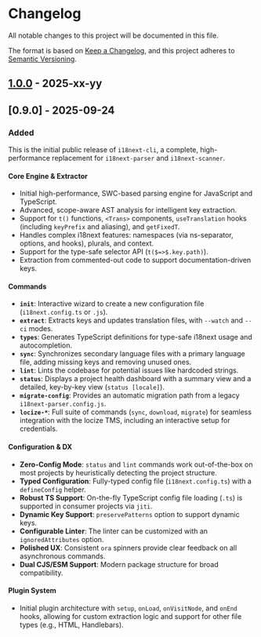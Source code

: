 # Changelog

All notable changes to this project will be documented in this file.

The format is based on [Keep a Changelog](https://keepachangelog.com/en/1.0.0/),
and this project adheres to [Semantic Versioning](https://semver.org/spec/v2.0.0.html).

## [1.0.0](https://github.com/i18next/i18next-cli/compare/v0.9.0...v1.0.0) - 2025-xx-yy



## [0.9.0] - 2025-09-24

### Added

This is the initial public release of `i18next-cli`, a complete, high-performance replacement for `i18next-parser` and `i18next-scanner`.

#### Core Engine & Extractor
-   Initial high-performance, SWC-based parsing engine for JavaScript and TypeScript.
-   Advanced, scope-aware AST analysis for intelligent key extraction.
-   Support for `t()` functions, `<Trans>` components, `useTranslation` hooks (including `keyPrefix` and aliasing), and `getFixedT`.
-   Handles complex i18next features: namespaces (via ns-separator, options, and hooks), plurals, and context.
-   Support for the type-safe selector API (`t($=>$.key.path)`).
-   Extraction from commented-out code to support documentation-driven keys.

#### Commands
-   **`init`**: Interactive wizard to create a new configuration file (`i18next.config.ts` or `.js`).
-   **`extract`**: Extracts keys and updates translation files, with `--watch` and `--ci` modes.
-   **`types`**: Generates TypeScript definitions for type-safe i18next usage and autocompletion.
-   **`sync`**: Synchronizes secondary language files with a primary language file, adding missing keys and removing unused ones.
-   **`lint`**: Lints the codebase for potential issues like hardcoded strings.
-   **`status`**: Displays a project health dashboard with a summary view and a detailed, key-by-key view (`status [locale]`).
-   **`migrate-config`**: Provides an automatic migration path from a legacy `i18next-parser.config.js`.
-   **`locize-*`**: Full suite of commands (`sync`, `download`, `migrate`) for seamless integration with the locize TMS, including an interactive setup for credentials.

#### Configuration & DX
-   **Zero-Config Mode**: `status` and `lint` commands work out-of-the-box on most projects by heuristically detecting the project structure.
-   **Typed Configuration**: Fully-typed config file (`i18next.config.ts`) with a `defineConfig` helper.
-   **Robust TS Support**: On-the-fly TypeScript config file loading (`.ts`) is supported in consumer projects via `jiti`.
-   **Dynamic Key Support**: `preservePatterns` option to support dynamic keys.
-   **Configurable Linter**: The linter can be customized with an `ignoredAttributes` option.
-   **Polished UX**: Consistent `ora` spinners provide clear feedback on all asynchronous commands.
-   **Dual CJS/ESM Support**: Modern package structure for broad compatibility.

#### Plugin System
-   Initial plugin architecture with `setup`, `onLoad`, `onVisitNode`, and `onEnd` hooks, allowing for custom extraction logic and support for other file types (e.g., HTML, Handlebars).
